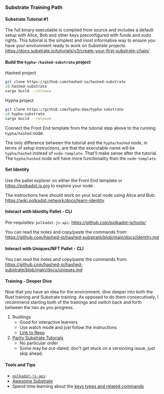 ### Substrate Training Path
#### Substrate Tutorial #1
The full binary executable is compiled from source and includes a default setup with Alice, Bob and other keys preconfigured with funds and sudo rights. This tutorial is the simplest and most informative way to ensure you have your environment ready to work on Substrate projects.
https://docs.substrate.io/tutorials/v3/create-your-first-substrate-chain/

#### Build the `hypha-/hashed-substrate` project 
Hashed project
```bash
git clone https://github.com/hashed-io/hashed-substrate
cd hashed-substrate
cargo build --release
```
Hypha project
```bash
git clone https://github.com/hypha-dao/hypha-substrate
cd hypha-substrate
cargo build --release
```

Connect the Front End template from the tutorial step above to the running `hypha/hashed` node. 

The only difference between the tutorial and the `hypha/hashed` node, in terms of setup instructions, are that the executable name will be `hypha/hashed` instead of `node-template`. That'll make sense after the tutorial. The `hypha/hashed` node will have more functionality than the `node-template`.

#### Set Identity 
Use the pallet explorer on either the Front End template or https://polkadot.js.org to explore your node. 

The instructions here should work on your local node using Alice and Bob: https://wiki.polkadot.network/docs/learn-identity

#### Interact with Identity Pallet - CLI
Pre-requisites: `polkadot-js-api`:  https://github.com/polkadot-js/tools/

You can read the notes and copy/paste the commands from:
https://github.com/hashed-io/hashed-substrate/blob/main/docs/identity.md

#### Interact with Uniques/NFT Pallet - CLI
You can read the notes and copy/paste the commands from:
https://github.com/hashed-io/hashed-substrate/blob/main/docs/uniques.md

#### Training - Deeper Dive
Now that you have an idea for the environment, dive deeper into both the Rust training and Substrate training. As opposed to do them consecutively, I recommend starting both of the trainings and switch back and forth between the two as you progress.

1. Rustlings 
    - Good for interactive learners
    - Use watch mode and just follow the instructions
    - [Link to Repo](https://github.com/rust-lang/rustlings)
2. [Parity Substrate Tutorials](https://docs.substrate.io/tutorials/v3/)
    - No particular order 
    - Some may be out-dated; don't get stuck on a versioning issue, just skip ahead.

#### Tools and Tips
- [`polkadot-js-api`](https://github.com/polkadot-js/tools/)-
- [Awesome Substrate](https://github.com/substrate-developer-hub/awesome-substrate)
- Spend time learning about the [keys types and related commands](https://docs.substrate.io/v3/tools/subkey/)
